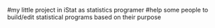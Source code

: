 #my little project in iStat as statistics programer
#help some people to build/edit statistical programs based on their purpose
